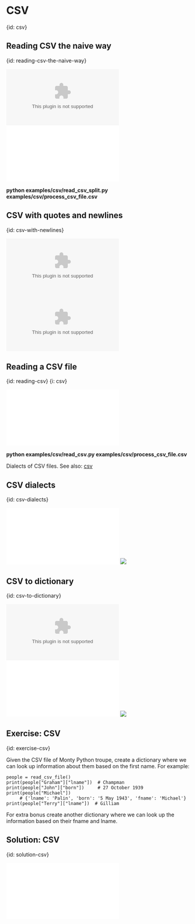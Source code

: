 # CSV
{id: csv}

## Reading CSV the naive way
{id: reading-csv-the-naive-way}

![](examples/csv/process_csv_file.csv)
![](examples/csv/read_csv_split.py)

**python examples/csv/read_csv_split.py examples/csv/process_csv_file.csv**



## CSV with quotes and newlines
{id: csv-with-newlines}

![](examples/csv/process_csv_file_quote.csv)
![](examples/csv/process_csv_file_newline.csv)


## Reading a CSV file
{id: reading-csv}
{i: csv}

![](examples/csv/read_csv.py)

**python examples/csv/read_csv.py examples/csv/process_csv_file.csv**



Dialects of CSV files. See also:
[csv](http://docs.python.org/3/library/csv.html)


## CSV dialects
{id: csv-dialects}

![](examples/csv/dialects.py)
![](examples/csv/dialects.out)


## CSV to dictionary
{id: csv-to-dictionary}

![](examples/csv/monty_python.csv)
![](examples/csv/read_monty.py)
![](examples/csv/read_monty.out)


## Exercise: CSV
{id: exercise-csv}

Given the CSV file of Monty Python troupe, create a dictionary where we can look up information
about them based on the first name. For example:

```
people = read_csv_file()
print(people["Graham"]["lname"])  # Champman
print(people["John"]["born"])     # 27 October 1939
print(people["Michael"])
     # {'lname': 'Palin', 'born': '5 May 1943', 'fname': 'Michael'}
print(people["Terry"]["lname"])  # Gilliam
```

For extra bonus create another dictionary where we can look up the information based on their fname and lname.


## Solution: CSV
{id: solution-csv}

![](examples/csv/read_mp.py)




